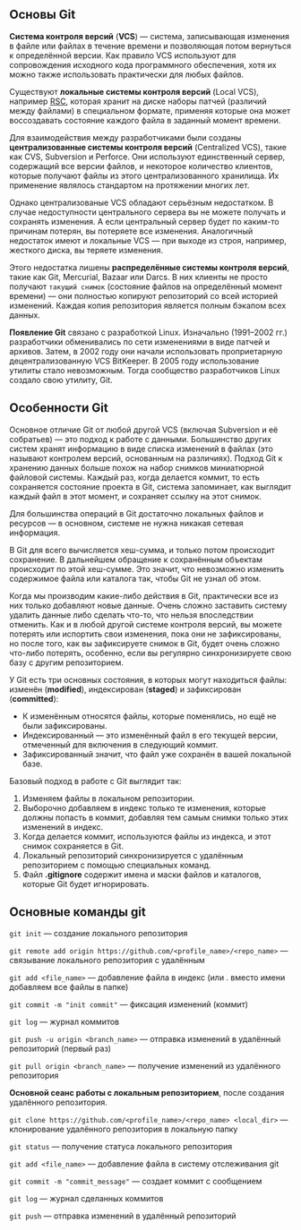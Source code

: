 ## Основы Git

**Система контроля версий** (**VCS**) — система, записывающая изменения в файле или файлах в течение времени и позволяющая потом вернуться к определённой версии.
Как правило VCS используют для сопровождения исходного кода программного обеспечения, хотя их можно также использовать практически для любых файлов.

Существуют **локальные системы контроля версий** (Local VCS), например [RSC](https://www.gnu.org/software/rcs/), которая хранит на диске наборы патчей
(различий между файлами) в специальном формате, применяя которые она может воссоздавать состояние каждого файла в заданный момент времени.

Для взаимодействия между разработчиками были созданы **централизованные системы контроля версий** (Centralized VCS), такие как CVS, Subversion и Perforce.
Они используют единственный сервер, содержащий все версии файлов, и некоторое количество клиентов, которые получают файлы из этого централизованного хранилища.
Их применение являлось стандартом на протяжении многих лет.

Однако централизованые VCS обладают серьёзным недостатком. В случае недоступности центрального сервера вы не можете получать и сохранять изменения.
А если центральный сервер будет по каким-то причинам потерян, вы потеряете все изменения. Аналогичный недостаток имеют и локальные VCS —
при выходе из строя, например, жесткого диска, вы теряете изменения.

Этого недостатка лишены **распределённые системы контроля версий**, такие как Git, Mercurial, Bazaar или Darcs. В них клиенты не просто получают `такущий снимок`
(состояние файлов на определённый момент времени) — они полностью копируют репозиторий со всей историей изменений.
Каждая копия репозитория является полным бэкапом всех данных.

**Появление Git** связано с разработкой Linux. Изначально (1991–2002 гг.) разработчики обменивались по сети изменениями в виде патчей и архивов.
Затем, в 2002 году они начали использовать проприетарную децентрализованную VCS BitKeeper. В 2005 году использование утилиты стало невозможным.
Тогда сообщество разработчиков Linux создало свою утилиту, Git.

## Особенности Git

Основное отличие Git от любой другой VCS (включая Subversion и её собратьев) — это подход к работе с данными.
Большинство других систем хранят информацию в виде списка изменений в файлах (это называют контролем версий, основанным на различиях).
Подход Git к хранению данных больше похож на набор снимков миниатюрной файловой системы.
Каждый раз, когда делается коммит, то есть сохраняется состояние проекта в Git, система запоминает, как выглядит каждый файл в этот момент,
и сохраняет ссылку на этот снимок.

Для большинства операций в Git достаточно локальных файлов и ресурсов — в основном, системе не нужна никакая сетевая информация.

В Git для всего вычисляется хеш-сумма, и только потом происходит сохранение. В дальнейшем обращение к сохранённым объектам происходит по этой хеш-сумме.
Это значит, что невозможно изменить содержимое файла или каталога так, чтобы Git не узнал об этом.

Когда мы производим какие-либо действия в Git, практически все из них только добавляют новые данные.
Очень сложно заставить систему удалить данные либо сделать что-то, что нельзя впоследствии отменить.
Как и в любой другой системе контроля версий, вы можете потерять или испортить свои изменения, пока они не зафиксированы,
но после того, как вы зафиксируете снимок в Git, будет очень сложно что-либо потерять, особенно,
если вы регулярно синхронизируете свою базу с другим репозиторием.

У Git есть три основных состояния, в которых могут находиться файлы: изменён (**modified**), индексирован (**staged**) и зафиксирован (**committed**):
- К изменённым относятся файлы, которые поменялись, но ещё не были зафиксированы.
- Индексированный — это изменённый файл в его текущей версии, отмеченный для включения в следующий коммит.
- Зафиксированный значит, что файл уже сохранён в вашей локальной базе.

Базовый подход в работе с Git выглядит так:
1. Изменяем файлы в локальном репозитории.
2. Выборочно добавляем в индекс только те изменения, которые должны попасть в коммит, добавляя тем самым снимки только этих изменений в индекс.
3. Когда делается коммит, используются файлы из индекса, и этот снимок сохраняется в Git.
4. Локальный репозиторий синхронизируется с удалённым репозиторием с помощью специальных команд.
5. Файл **.gitignore** содержит имена и маски файлов и каталогов, которые Git будет игнорировать.

## Основные команды git

`git init` — создание локального репозитория

`git remote add origin https://github.com/<profile_name>/<repo_name>` — связывание локального репозитория с удалённым

`git add <file_name>` — добавление файла в индекс (или . вместо имени добавляем все файлы в папке)

`git commit -m "init commit"` — фиксация изменений (коммит)

`git log` — журнал коммитов

`git push -u origin <branch_name>` — отправка изменений в удалённый репозиторий (первый раз)

`git pull origin <branch_name>` — получение изменений из удалённого репозитория

**Основной сеанс работы с локальным репозиторием**, после создания удалённого репозитория.

`git clone https://github.com/<profile_name>/<repo_name> <local_dir>` — клонирование удалённого репозитория в локальную папку

`git status` — получение статуса локального репозитория

`git add <file_name>` — добавление файла в систему отслеживания git

`git commit -m "commit_message"` — создает коммит с сообщением

`git log` — журнал сделанных коммитов

`git push` — отправка изменений в удалённый репозиторий